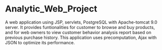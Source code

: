 # Analytic_Web_Project
A web application using JSP, servlets, PostgreSQL with Apache-tomcat 9.0 server. It provides funtionalities for customer to browse and buy products, and for web owners to view customer behavior analysis report based on previous purchase history. This application uses precomputation, Ajax with JSON to optimize its performance.
